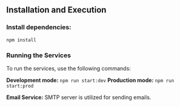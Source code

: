 ## Installation and Execution

### Install dependencies:
`npm install`

### Running the Services
To run the services, use the following commands:

**Development mode:** `npm run start:dev`
**Production mode:** `npm run start:prod`

**Email Service:** SMTP server is utilized for sending emails.